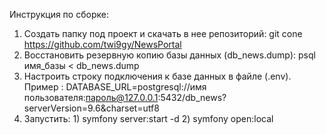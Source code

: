 Инструкция по сборке:
1) Создать папку под проект и скачать в нее репозиторий: git cone https://github.com/twi9gy/NewsPortal
2) Восстановить резервную копию базы данных (db_news.dump): psql имя_базы < db_news.dump
3) Настроить строку подключения к базе данных в файле (.env). Пример : DATABASE_URL=postgresql://имя пользователя:пароль@127.0.0.1:5432/db_news?serverVersion=9.6&charset=utf8
4) Запустить: 1) symfony server:start -d
              2) symfony open:local

